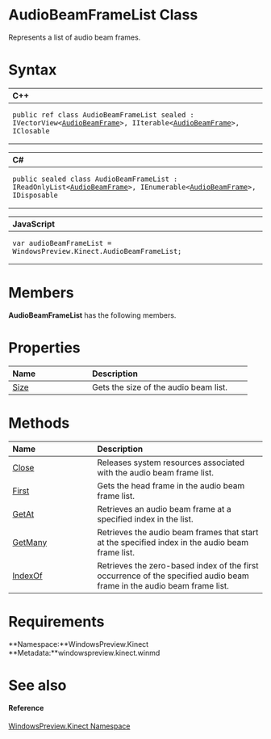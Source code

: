 AudioBeamFrameList Class  
========================  

Represents a list of audio beam frames. <span id="syntaxSection"></span>

Syntax  
======  

<table>
<colgroup>
<col width="100%" />
</colgroup>
<thead>
<tr class="header">
<th align="left">C++</th>
</tr>
</thead>
<tbody>
<tr class="odd">
<td align="left"><pre><code>public ref class AudioBeamFrameList sealed : IVectorView&lt;<a href="AudioBeamFrame_Class.md">AudioBeamFrame</a>&gt;, IIterable&lt;<a href="AudioBeamFrame_Class.md">AudioBeamFrame</a>&gt;, IClosable</code></pre></td>
</tr>
</tbody>
</table>

<table>
<colgroup>
<col width="100%" />
</colgroup>
<thead>
<tr class="header">
<th align="left">C#</th>
</tr>
</thead>
<tbody>
<tr class="odd">
<td align="left"><pre><code>public sealed class AudioBeamFrameList : IReadOnlyList&lt;<a href="AudioBeamFrame_Class.md">AudioBeamFrame</a>&gt;, IEnumerable&lt;<a href="AudioBeamFrame_Class.md">AudioBeamFrame</a>&gt;, IDisposable</code></pre></td>
</tr>
</tbody>
</table>

<table>
<colgroup>
<col width="100%" />
</colgroup>
<thead>
<tr class="header">
<th align="left">JavaScript</th>
</tr>
</thead>
<tbody>
<tr class="odd">
<td align="left"><pre><code>var audioBeamFrameList = WindowsPreview.Kinect.AudioBeamFrameList;</code></pre></td>
</tr>
</tbody>
</table>

<span id="classMembersSection"></span>

Members  
=======  

**AudioBeamFrameList** has the following members.  

<span id="publicpropertiesSection"></span>

Properties  
==========  

<table>
<colgroup>
<col width="30%" />
<col width="60%" />
</colgroup>
<thead>
<tr class="header">
<th align="left">Name</th>
<th align="left">Description</th>
</tr>
</thead>
<tbody>
<tr class="odd">
<td align="left"><a href="AudioBeamFrameList_Class/Properties/Size_Property.md">Size</a></td>
<td align="left">Gets the size of the audio beam list.</td>
</tr>
</tbody>
</table>

<span id="publicmethodsSection"></span>

Methods  
=======  

<table>
<colgroup>
<col width="30%" />
<col width="60%" />
</colgroup>
<thead>
<tr class="header">
<th align="left">Name</th>
<th align="left">Description</th>
</tr>
</thead>
<tbody>
<tr class="odd">
<td align="left"><a href="AudioBeamFrameList_Class/Methods/Close_Method.md">Close</a></td>
<td align="left">Releases system resources associated with the audio beam frame list.</td>
</tr>
<tr class="even">
<td align="left"><a href="AudioBeamFrameList_Class/Methods/First_Method.md">First</a></td>
<td align="left">Gets the head frame in the audio beam frame list.</td>
</tr>
<tr class="odd">
<td align="left"><a href="AudioBeamFrameList_Class/Methods/GetAt_Method.md">GetAt</a></td>
<td align="left">Retrieves an audio beam frame at a specified index in the list.</td>
</tr>
<tr class="even">
<td align="left"><a href="AudioBeamFrameList_Class/Methods/GetMany_Method.md">GetMany</a></td>
<td align="left">Retrieves the audio beam frames that start at the specified index in the audio beam frame list.</td>
</tr>
<tr class="odd">
<td align="left"><a href="AudioBeamFrameList_Class/Methods/IndexOf_Method.md">IndexOf</a></td>
<td align="left">Retrieves the zero-based index of the first occurrence of the specified audio beam frame in the audio beam frame list.</td>
</tr>
</tbody>
</table>

<span id="requirements"></span>

Requirements  
============  

**Namespace:**WindowsPreview.Kinect  
**Metadata:**windowspreview.kinect.winmd  

<span id="ID4EHB"></span>

See also  
========  

<span id="ID4EJB"></span>
#### Reference  

[WindowsPreview.Kinect Namespace](../Kinect.md)  



<!--Please do not edit the data in the comment block below.-->
<!--
TOCTitle : AudioBeamFrameList Class
RLTitle : AudioBeamFrameList Class
KeywordK : AudioBeamFrameList class, about
HelpPriority : 2
TopicType : apiref
KeywordF : WindowsPreview.Kinect.AudioBeamFrameList
KeywordF : AudioBeamFrameList
KeywordF : WindowsPreview.Kinect.AudioBeamFrameList
KeywordA : T:WindowsPreview.Kinect.AudioBeamFrameList
AssetID : T:WindowsPreview.Kinect.AudioBeamFrameList
Locale : en-us
CommunityContent : 1
APIType : Managed
APILocation : windowspreview.kinect.winmd
APIName : WindowsPreview.Kinect.AudioBeamFrameList
TargetOS : Windows
TopicType : kbSyntax
DevLang : VB
DevLang : CSharp
DevLang : JavaScript
DevLang : C++
DocSet : K4Wv2
ProjType : K4Wv2Proj
Technology : Kinect for Windows
Product : Kinect for Windows SDK v2
productversion : 20
-->
